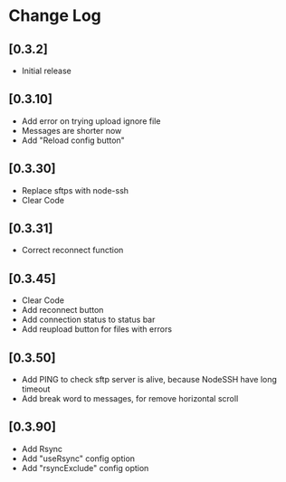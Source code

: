# Change Log

## [0.3.2]

- Initial release

## [0.3.10]

- Add error on trying upload ignore file
- Messages are shorter now
- Add "Reload config button"

## [0.3.30]

- Replace sftps with node-ssh
- Clear Code

## [0.3.31]

- Correct reconnect function

## [0.3.45]

- Clear Code
- Add reconnect button
- Add connection status to status bar
- Add reupload button for files with errors

## [0.3.50]

- Add PING to check sftp server is alive, because NodeSSH have long timeout
- Add break word to messages, for remove horizontal scroll

## [0.3.90]

- Add Rsync
- Add "useRsync" config option
- Add "rsyncExclude" config option